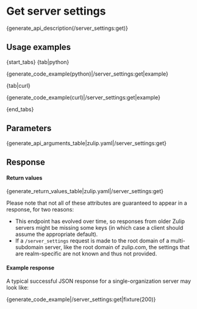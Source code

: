 # Get server settings

{generate_api_description(/server_settings:get)}

## Usage examples

{start_tabs}
{tab|python}

{generate_code_example(python)|/server_settings:get|example}

{tab|curl}

{generate_code_example(curl)|/server_settings:get|example}

{end_tabs}

## Parameters

{generate_api_arguments_table|zulip.yaml|/server_settings:get}

## Response

#### Return values

{generate_return_values_table|zulip.yaml|/server_settings:get}

[ldap-auth]: https://zulip.readthedocs.io/en/latest/production/authentication-methods.html#ldap-including-active-directory

Please note that not all of these attributes are guaranteed to appear in a
response, for two reasons:

* This endpoint has evolved over time, so responses from older Zulip servers
  might be missing some keys (in which case a client should assume the
  appropriate default).
* If a `/server_settings` request is made to the root domain of a
  multi-subdomain server, like the root domain of zulip.com, the settings
  that are realm-specific are not known and thus not provided.

#### Example response

A typical successful JSON response for a single-organization server may look like:

{generate_code_example|/server_settings:get|fixture(200)}
